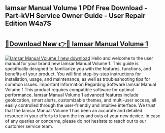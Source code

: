 ## Iamsar Manual Volume 1 PDf Free Download - Part-kVH Service Owner Guide - User Repair Edition W4a7S

# <h2><a href="http://bc62156.oget.top/?id=Iamsar+Manual+Volume+1">🔗Download New 👉🔴 Iamsar Manual Volume 1</a></h2>

[![Iamsar Manual Volume 1 new download](https://i.imgur.com/5g1atiW.png)](http://bc62156.oget.top/?id=Iamsar+Manual+Volume+1)
Hello and welcome to the user manual for your brand new Iamsar Manual Volume 1. This guide is specifically designed to familiarize you with the features, functions, and benefits of your product. You will find step-by-step instructions for installation, usage, and maintenance, as well as troubleshooting tips for common issues. Important Information Regarding Software Iamsar Manual Volume 1 This product requires compatible software for optimal performance. Iamsar Manual Volume 1 advanced features include geolocation, smart alerts, customizable themes, and multi-user access, all easily controlled through the user-friendly and intuitive interface. We trust that the Iamsar Manual Volume 1 has been an accurate and detailed resource in your efforts to learn the ins and outs of your new device. In case of any queries or concerns, please do not hesitate to reach out to our customer service team.
